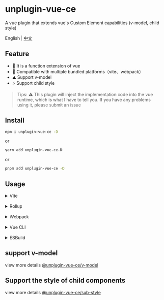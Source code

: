 # unplugin-vue-ce
A vue plugin that extends vue's Custom Element capabilities (v-model, child style)

English | [中文](https://github.com/baiwusanyu-c/unplugin-vue-ce/blob/master/README.ZH-CN.md)

## Feature

* 🧩 It is a function extension of vue
* 🌈 Compatible with multiple bundled platforms（vite、webpack）
* ⛰ Support v-model
*  ⚡ Support child style

> Tips: ⚠ This plugin will inject the implementation code into the vue runtime, which is what I have to tell you. 
> If you have any problems using it, please submit an issue

## Install

```bash
npm i unplugin-vue-ce -D
```
or
```bash
yarn add unplugin-vue-ce-D
```
or
```bash
pnpm add unplugin-vue-ce -D
```

## Usage
<details>
<summary>Vite</summary>

```ts
// vite.config.ts
import { defineConfig } from 'vite'
import { viteVueCE } from 'unplugin-vue-ce'
import vue from '@vitejs/plugin-vue'
import type { PluginOption } from 'vite'
export default defineConfig({
  plugins: [
    vue(),
    viteVueCE() as PluginOption,
  ],
})
```

</details>
<br>
<details>
<summary>Rollup</summary>

```ts
// rollup.config.js
import { rollupVueCE } from '@nplugin-vue-ce'
export default {
  plugins: [
    rollupVueCE(),
  ],
}
```

</details>
<br>
<details>
<summary>Webpack</summary>

```ts
// webpack.config.js
module.exports = {
  /* ... */
  plugins: [
    require('unplugin-vue-ce').webpackVueCE(),
  ],
}
```
</details>
<br>
<details>
<summary>Vue CLI</summary>

```ts
// vue.config.js
module.exports = {
  configureWebpack: {
    plugins: [
      require('unplugin-vue-ce').webpackVueCE({}),
    ],
  },
}
```

</details>
<br>
<details>
<summary>ESBuild</summary>

```ts
// esbuild.config.js
import { build } from 'esbuild'
import { esbuildVueCE } from 'unplugin-vue-ce'

build({
  plugins: [esbuildVueCE()],
})
```
</details>


## support v-model

view more details [@unplugin-vue-ce/v-model](https://github.com/baiwusanyu-c/unplugin-vue-ce/tree/master/packages/v-model#readme)

## Support the style of child components

view more details [@unplugin-vue-ce/sub-style](https://github.com/baiwusanyu-c/unplugin-vue-ce/blob/master/packages/sub-style/README.md)